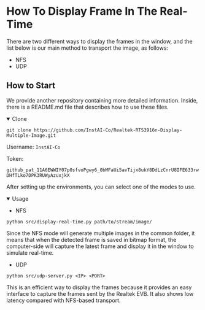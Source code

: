 # How To Display Frame In The Real-Time

There are two different ways to display the frames in the window, and the list below is our main method to transport the image, as follows:

- NFS
- UDP

## How to Start

We provide another repository containing more detailed information. Inside, there is a README.md file that describes how to use these files.

<details open>
<summary>Clone</summary>

```shell
git clone https://github.com/InstAI-Co/Realtek-RTS3916n-Display-Multiple-Image.git
```

Username: `InstAI-Co`

Token:

`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`

After setting up the environments, you can select one of the modes to use.

</details>

<details open>
<summary>Usage</summary>

- NFS

```shell
python src/display-real-time.py path/to/stream/image/
```

Since the NFS mode will generate multiple images in the common folder, it means that when the detected frame is saved in bitmap format, the computer-side will capture the latest frame and display it in the window to simulate real-time.

- UDP

```shell
python src/udp-server.py <IP> <PORT>
```

This is an efficient way to display the frames because it provides an easy interface to capture the frames sent by the Realtek EVB. It also shows low latency compared with NFS-based transport.

</details>
